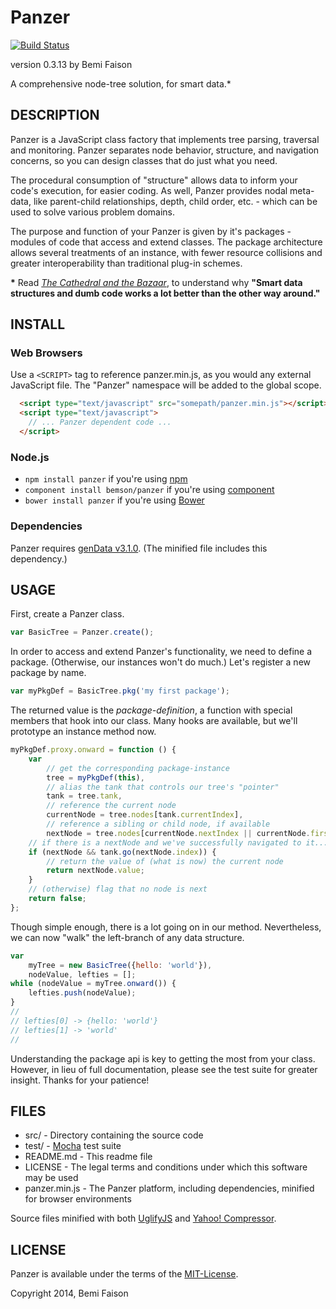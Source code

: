 # Panzer

[![Build Status](https://travis-ci.org/bemson/panzer.png)](https://travis-ci.org/bemson/panzer)

version 0.3.13
by Bemi Faison

A comprehensive node-tree solution, for smart data.\*

## DESCRIPTION

Panzer is a JavaScript class factory that implements tree parsing, traversal and monitoring. Panzer separates node behavior, structure, and navigation concerns, so you can design classes that do just what you need.

The procedural consumption of "structure" allows data to inform your code's execution, for easier coding. As well, Panzer provides nodal meta-data, like parent-child relationships, depth, child order, etc. - which can be used to solve various problem domains.

The purpose and function of your Panzer is given by it's packages - modules of code that access and extend classes. The package architecture allows several treatments of an instance, with fewer resource collisions and greater interoperability than traditional plug-in schemes.

__\*__ Read _[The Cathedral and the Bazaar](http://www.redhat.com/support/wpapers/community/cathedral/whitepaper_cathedral-5.html)_, to understand why **"Smart data structures and dumb code works a lot better than the other way around."**

## INSTALL

### Web Browsers

Use a `<SCRIPT>` tag to reference panzer.min.js, as you would any external JavaScript file. The "Panzer" namespace will be added to the global scope.

```html
  <script type="text/javascript" src="somepath/panzer.min.js"></script>
  <script type="text/javascript">
    // ... Panzer dependent code ...
  </script>
```

### Node.js

  * `npm install panzer` if you're using [npm](http://npmjs.org/)
  * `component install bemson/panzer` if you're using [component](https://github.com/component/component)
  * `bower install panzer` if you're using [Bower](http://bower.io)


### Dependencies

Panzer requires [genData v3.1.0](https://github.com/bemson/genData). (The minified file includes this dependency.)

## USAGE

First, create a Panzer class.

```js
var BasicTree = Panzer.create();
```

In order to access and extend Panzer's functionality, we need to define a package. (Otherwise, our instances won't do much.) Let's register a new package by name.

```js
var myPkgDef = BasicTree.pkg('my first package');
```

The returned value is the _package-definition_, a function with special members that hook into our class. Many hooks are available, but we'll prototype an instance method now.

```js
myPkgDef.proxy.onward = function () {
    var
        // get the corresponding package-instance
        tree = myPkgDef(this),
        // alias the tank that controls our tree's "pointer"
        tank = tree.tank,
        // reference the current node
        currentNode = tree.nodes[tank.currentIndex],
        // reference a sibling or child node, if available
        nextNode = tree.nodes[currentNode.nextIndex || currentNode.firstChildIndex];
    // if there is a nextNode and we've successfully navigated to it...
    if (nextNode && tank.go(nextNode.index)) {
        // return the value of (what is now) the current node
        return nextNode.value;
    }
    // (otherwise) flag that no node is next
    return false;
};
```

Though simple enough, there is a lot going on in our method. Nevertheless, we can now "walk" the left-branch of any data structure.

```js
var
    myTree = new BasicTree({hello: 'world'}),
    nodeValue, lefties = [];
while (nodeValue = myTree.onward()) {
    lefties.push(nodeValue);
}
//
// lefties[0] -> {hello: 'world'}
// lefties[1] -> 'world'
//
```

Understanding the package api is key to getting the most from your class. However, in lieu of full documentation, please see the test suite for greater insight. Thanks for your patience!

## FILES

* src/ - Directory containing the source code
* test/ - [Mocha](http://visionmedia.github.com/mocha) test suite
* README.md - This readme file
* LICENSE - The legal terms and conditions under which this software may be used
* panzer.min.js - The Panzer platform, including dependencies, minified for browser environments

Source files minified with both [UglifyJS](http://marijnhaverbeke.nl/uglifyjs) and [Yahoo! Compressor](http://developer.yahoo.com/yui/compressor/).

## LICENSE

Panzer is available under the terms of the [MIT-License](http://www.opensource.org/licenses/mit-license.php).

Copyright 2014, Bemi Faison
